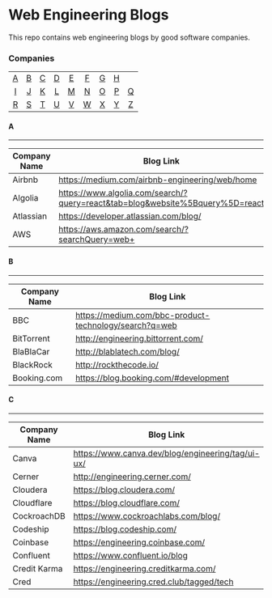# Web Engineering Blogs
This repo contains web engineering blogs by good software companies.

### Companies
|     |     |     |     |     |     |     |     |     |
|:-:  |:-:  |:-:  |:-:  |:-:  |:-:  |:-:  |:-:  |:-:  |
| [A](#a) 	| [B](#b) 	| [C](#c) 	| [D](#d) 	| [E](#e) 	| [F](#f) 	| [G](#g) 	| [H](#h) 	|
| [I](#i) 	| [J](#j) 	| [K](#k) 	| [L](#l) 	| [M](#m) 	| [N](#n) 	| [O](#o) 	| [P](#p) 	| [Q](#q) 	|
| [R](#r) 	| [S](#s) 	| [T](#t) 	| [U](#u) 	| [V](#v) 	| [W](#w) 	| [X](#x) 	| [Y](#y) 	| [Z](#z)  	|

#### A 
------
| Company Name | Blog Link |
| --------- | -------- |
|Airbnb| https://medium.com/airbnb-engineering/web/home |
|Algolia| https://www.algolia.com/search/?query=react&tab=blog&website%5Bquery%5D=react |
|Atlassian | https://developer.atlassian.com/blog/ |
|AWS | https://aws.amazon.com/search/?searchQuery=web+ |


#### B
------
| Company Name | Blog Link |
| --------- | -------- |
| BBC | https://medium.com/bbc-product-technology/search?q=web|
| BitTorrent | http://engineering.bittorrent.com/ |
| BlaBlaCar | http://blablatech.com/blog/ |
| BlackRock | http://rockthecode.io/ |
| Booking.com | https://blog.booking.com/#development |

#### C
-----
| Company Name | Blog Link |
| --------- | -------- |
|Canva | https://www.canva.dev/blog/engineering/tag/ui-ux/ |
|Cerner | http://engineering.cerner.com/ |
|Cloudera | https://blog.cloudera.com/ |
|Cloudflare | https://blog.cloudflare.com/ |
|CockroachDB | https://www.cockroachlabs.com/blog/ |
|Codeship | https://blog.codeship.com/ |
|Coinbase | https://engineering.coinbase.com/ |
|Confluent | https://www.confluent.io/blog |
|Credit Karma | https://engineering.creditkarma.com/ |
|Cred | https://engineering.cred.club/tagged/tech

